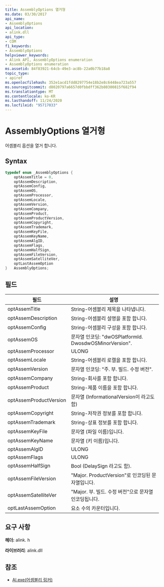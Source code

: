 ```yaml
---
title: AssemblyOptions 열거형
ms.date: 03/30/2017
api_name:
- AssemblyOptions
api_location:
- alink.dll
api_type:
- COM
f1_keywords:
- AssemblyOptions
helpviewer_keywords:
- Alink API, AssemblyOptions enumeration
- AssemblyOptions enumeration
ms.assetid: 84f83921-64cb-49e3-ac8b-22a0b77b18a8
topic_type:
- apiref
ms.openlocfilehash: 352e1acd1fdd8297754e18b2e8c6448ea723a557
ms.sourcegitcommit: d8020797a6657d0fbbdff362b80300815f682f94
ms.translationtype: MT
ms.contentlocale: ko-KR
ms.lasthandoff: 11/24/2020
ms.locfileid: "95717033"
---
```

# <a name="assemblyoptions-enumeration"></a>AssemblyOptions 열거형

어셈블리 옵션을 열거 합니다.  
  
## <a name="syntax"></a>Syntax  
  
```cpp  
typedef enum _AssemblyOptions {  
    optAssemTitle = 0,  
    optAssemDescription,  
    optAssemConfig,  
    optAssemOS,  
    optAssemProcessor,  
    optAssemLocale,  
    optAssemVersion,  
    optAssemCompany,  
    optAssemProduct,  
    optAssemProductVersion,  
    optAssemCopyright,  
    optAssemTrademark,  
    optAssemKeyFile,  
    optAssemKeyName,  
    optAssemAlgID,  
    optAssemFlags,  
    optAssemHalfSign,  
    optAssemFileVersion,  
    optAssemSatelliteVer,  
    optLastAssemOption  
}   AssemblyOptions;  
```  
  
## <a name="fields"></a>필드  
  
|필드|설명|  
|-----------|-----------------|  
|optAssemTitle|String-어셈블리 제목을 나타냅니다.|  
|optAssemDescription|String-어셈블리 설명을 포함 합니다.|  
|optAssemConfig|String-어셈블리 구성을 포함 합니다.|  
|optAssemOS|문자열 인코딩: "dwOSPlatformId. DwosdwOSMinorVersion".|  
|optAssemProcessor|ULONG|  
|optAssemLocale|String-어셈블리 로캘을 포함 합니다.|  
|optAssemVersion|문자열 인코딩: "주. 부. 빌드. 수정 버전".|  
|optAssemCompany|String-회사를 포함 합니다.|  
|optAssemProduct|String-제품 이름을 포함 합니다.|  
|optAssemProductVersion|문자열 (InformationalVersion이 라고도 함)|  
|optAssemCopyright|String-저작권 정보를 포함 합니다.|  
|optAssemTrademark|String-상표 정보를 포함 합니다.|  
|optAssemKeyFile|문자열 (파일 이름)입니다.|  
|optAssemKeyName|문자열 (키 이름)입니다.|  
|optAssemAlgID|ULONG|  
|optAssemFlags|ULONG|  
|optAssemHalfSign|Bool (DelaySign 라고도 함).|  
|optAssemFileVersion|"Major. ProductVersion"로 인코딩된 문자열입니다.|  
|optAssemSatelliteVer|"Major. 부. 빌드. 수정 버전"으로 문자열 인코딩됩니다.|  
|optLastAssemOption|요소 수의 카운터입니다.|  
  
## <a name="requirements"></a>요구 사항  

 **헤더:** alink. h  
  
 **라이브러리**: alink.dll  
  
## <a name="see-also"></a>참조

- [Al.exe(어셈블리 링커)](../../tools/al-exe-assembly-linker.md)
